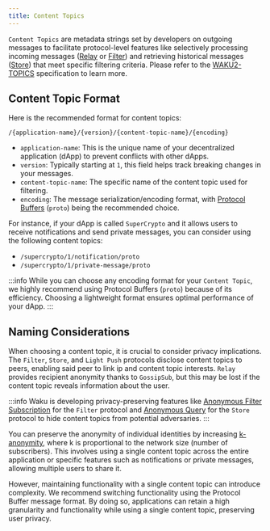 ```yaml
---
title: Content Topics
---
```


`Content Topics` are metadata strings set by developers on outgoing messages to facilitate protocol-level features like selectively processing incoming messages ([Relay](/overview/concepts/protocols#relay) or [Filter](/overview/concepts/protocols#filter)) and retrieving historical messages ([Store](/overview/concepts/protocols#store)) that meet specific filtering criteria. Please refer to the [WAKU2-TOPICS](https://rfc.vac.dev/spec/23/#content-topics) specification to learn more.

## Content Topic Format

Here is the recommended format for content topics:

`/{application-name}/{version}/{content-topic-name}/{encoding}`

- `application-name`: This is the unique name of your decentralized application (dApp) to prevent conflicts with other dApps.
- `version`: Typically starting at `1`, this field helps track breaking changes in your messages.
- `content-topic-name`: The specific name of the content topic used for filtering.
- `encoding`: The message serialization/encoding format, with [Protocol Buffers](https://protobuf.dev/) (`proto`) being the recommended choice.

For instance, if your dApp is called `SuperCrypto` and it allows users to receive notifications and send private messages, you can consider using the following content topics:

- `/supercrypto/1/notification/proto`
- `/supercrypto/1/private-message/proto`

:::info
While you can choose any encoding format for your `Content Topic`, we highly recommend using Protocol Buffers (`proto`) because of its efficiency. Choosing a lightweight format ensures optimal performance of your dApp.
:::

## Naming Considerations

When choosing a content topic, it is crucial to consider privacy implications. The `Filter`, `Store`, and `Light Push` protocols disclose content topics to peers, enabling said peer to link ip and content topic interests. `Relay` provides recipient anonymity thanks to `GossipSub`, but this may be lost if the content topic reveals information about the user.

:::info
Waku is developing privacy-preserving features like [Anonymous Filter Subscription](https://rfc.vac.dev/spec/12/#future-work) for the `Filter` protocol and [Anonymous Query](https://rfc.vac.dev/spec/13/#future-work) for the `Store` protocol to hide content topics from potential adversaries.
:::

You can preserve the anonymity of individual identities by increasing [k-anonymity](https://www.privitar.com/blog/k-anonymity-an-introduction/), where k is proportional to the network size (number of subscribers). This involves using a single content topic across the entire application or specific features such as notifications or private messages, allowing multiple users to share it.

However, maintaining functionality with a single content topic can introduce complexity. We recommend switching functionality using the Protocol Buffer message format. By doing so, applications can retain a high granularity and functionality while using a single content topic, preserving user privacy.